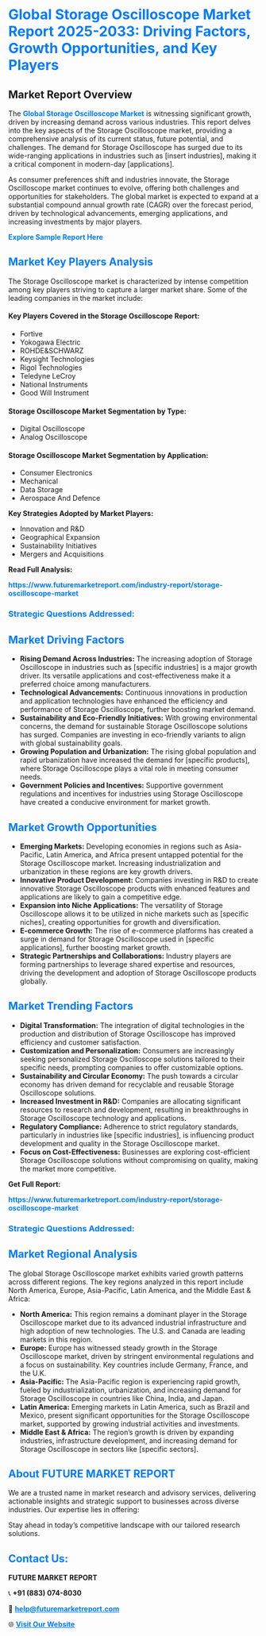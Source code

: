 <h1 style="color: #007BFF;">Global Storage Oscilloscope Market Report 2025-2033: Driving Factors, Growth Opportunities, and Key Players</h1>

<section id="overview">
<h2>Market Report Overview</h2>
<p>The <a href="https://www.futuremarketreport.com/industry-report/storage-oscilloscope-market" style="color: #007BFF; text-decoration: none;"><strong>Global Storage Oscilloscope Market</strong></a> is witnessing significant growth, driven by increasing demand across various industries. This report delves into the key aspects of the Storage Oscilloscope market, providing a comprehensive analysis of its current status, future potential, and challenges. The demand for Storage Oscilloscope has surged due to its wide-ranging applications in industries such as [insert industries], making it a critical component in modern-day [applications].</p>
<p>As consumer preferences shift and industries innovate, the Storage Oscilloscope market continues to evolve, offering both challenges and opportunities for stakeholders. The global market is expected to expand at a substantial compound annual growth rate (CAGR) over the forecast period, driven by technological advancements, emerging applications, and increasing investments by major players.</p>
</section>

<section id="overview">
<p><a href="https://www.futuremarketreport.com/request-sample/reportId=75781" style="color: #007BFF; text-decoration: none;"><strong>Explore Sample Report Here</strong></a></p>
</section>

<section id="key-players">
<h2 style="color: #007BFF;">Market Key Players Analysis</h2>
<p>The Storage Oscilloscope market is characterized by intense competition among key players striving to capture a larger market share. Some of the leading companies in the market include:</p>
<h4>Key Players Covered in the Storage Oscilloscope Report:</h4>
<ul><li>Fortive</li><li>Yokogawa Electric</li><li>ROHDE&amp;SCHWARZ</li><li>Keysight Technologies</li><li>Rigol Technologies</li><li>Teledyne LeCroy</li><li>National Instruments</li><li>Good Will Instrument</li></ul>
<h4>Storage Oscilloscope Market Segmentation by Type:</h4>
<ul><li>Digital Oscilloscope</li><li>Analog Oscilloscope</li></ul>

<h4>Storage Oscilloscope Market Segmentation by Application:</h4>
<ul><li>Consumer Electronics</li><li>Mechanical</li><li>Data Storage</li><li>Aerospace And Defence</li></ul>
<p><strong>Key Strategies Adopted by Market Players:</strong></p>
<ul>
<li>Innovation and R&D</li>
<li>Geographical Expansion</li>
<li>Sustainability Initiatives</li>
<li>Mergers and Acquisitions</li>
</ul>
</section>

<section>
<p><strong>Read Full Analysis: </strong></p><a href="https://www.futuremarketreport.com/industry-report/storage-oscilloscope-market" style="color: #007BFF; text-decoration: none;"><strong>https://www.futuremarketreport.com/industry-report/storage-oscilloscope-market</strong></a>
<h3 style="color: #007BFF;">Strategic Questions Addressed:</h3>
</section>

<section id="driving-factors">
<h2 style="color: #007BFF;">Market Driving Factors</h2>
<ul>
<li><strong>Rising Demand Across Industries:</strong> The increasing adoption of Storage Oscilloscope in industries such as [specific industries] is a major growth driver. Its versatile applications and cost-effectiveness make it a preferred choice among manufacturers.</li>
<li><strong>Technological Advancements:</strong> Continuous innovations in production and application technologies have enhanced the efficiency and performance of Storage Oscilloscope, further boosting market demand.</li>
<li><strong>Sustainability and Eco-Friendly Initiatives:</strong> With growing environmental concerns, the demand for sustainable Storage Oscilloscope solutions has surged. Companies are investing in eco-friendly variants to align with global sustainability goals.</li>
<li><strong>Growing Population and Urbanization:</strong> The rising global population and rapid urbanization have increased the demand for [specific products], where Storage Oscilloscope plays a vital role in meeting consumer needs.</li>
<li><strong>Government Policies and Incentives:</strong> Supportive government regulations and incentives for industries using Storage Oscilloscope have created a conducive environment for market growth.</li>
</ul>
</section>

<section id="growth-opportunities">
<h2 style="color: #007BFF;">Market Growth Opportunities</h2>
<ul>
<li><strong>Emerging Markets:</strong> Developing economies in regions such as Asia-Pacific, Latin America, and Africa present untapped potential for the Storage Oscilloscope market. Increasing industrialization and urbanization in these regions are key growth drivers.</li>
<li><strong>Innovative Product Development:</strong> Companies investing in R&D to create innovative Storage Oscilloscope products with enhanced features and applications are likely to gain a competitive edge.</li>
<li><strong>Expansion into Niche Applications:</strong> The versatility of Storage Oscilloscope allows it to be utilized in niche markets such as [specific niches], creating opportunities for growth and diversification.</li>
<li><strong>E-commerce Growth:</strong> The rise of e-commerce platforms has created a surge in demand for Storage Oscilloscope used in [specific applications], further boosting market growth.</li>
<li><strong>Strategic Partnerships and Collaborations:</strong> Industry players are forming partnerships to leverage shared expertise and resources, driving the development and adoption of Storage Oscilloscope products globally.</li>
</ul>
</section>

<section id="trending-factors">
<h2 style="color: #007BFF;">Market Trending Factors</h2>
<ul>
<li><strong>Digital Transformation:</strong> The integration of digital technologies in the production and distribution of Storage Oscilloscope has improved efficiency and customer satisfaction.</li>
<li><strong>Customization and Personalization:</strong> Consumers are increasingly seeking personalized Storage Oscilloscope solutions tailored to their specific needs, prompting companies to offer customizable options.</li>
<li><strong>Sustainability and Circular Economy:</strong> The push towards a circular economy has driven demand for recyclable and reusable Storage Oscilloscope solutions.</li>
<li><strong>Increased Investment in R&D:</strong> Companies are allocating significant resources to research and development, resulting in breakthroughs in Storage Oscilloscope technology and applications.</li>
<li><strong>Regulatory Compliance:</strong> Adherence to strict regulatory standards, particularly in industries like [specific industries], is influencing product development and quality in the Storage Oscilloscope market.</li>
<li><strong>Focus on Cost-Effectiveness:</strong> Businesses are exploring cost-efficient Storage Oscilloscope solutions without compromising on quality, making the market more competitive.</li>
</ul>
</section>

<section>
<p><strong>Get Full Report: </strong></p><a href="https://www.futuremarketreport.com/industry-report/storage-oscilloscope-market" style="color: #007BFF; text-decoration: none;"><strong>https://www.futuremarketreport.com/industry-report/storage-oscilloscope-market</strong></a>
<h3 style="color: #007BFF;">Strategic Questions Addressed:</h3>
</section>


<section id="regional-analysis">
<h2 style="color: #007BFF;">Market Regional Analysis</h2>
<p>The global Storage Oscilloscope market exhibits varied growth patterns across different regions. The key regions analyzed in this report include North America, Europe, Asia-Pacific, Latin America, and the Middle East & Africa:</p>
<ul>
<li><strong>North America:</strong> This region remains a dominant player in the Storage Oscilloscope market due to its advanced industrial infrastructure and high adoption of new technologies. The U.S. and Canada are leading markets in this region.</li>
<li><strong>Europe:</strong> Europe has witnessed steady growth in the Storage Oscilloscope market, driven by stringent environmental regulations and a focus on sustainability. Key countries include Germany, France, and the U.K.</li>
<li><strong>Asia-Pacific:</strong> The Asia-Pacific region is experiencing rapid growth, fueled by industrialization, urbanization, and increasing demand for Storage Oscilloscope in countries like China, India, and Japan.</li>
<li><strong>Latin America:</strong> Emerging markets in Latin America, such as Brazil and Mexico, present significant opportunities for the Storage Oscilloscope market, supported by growing industrial activities and investments.</li>
<li><strong>Middle East & Africa:</strong> The region’s growth is driven by expanding industries, infrastructure development, and increasing demand for Storage Oscilloscope in sectors like [specific sectors].</li>
</ul>
</section>

<footer>
<h2 style="color: #007BFF;">About FUTURE MARKET REPORT</h2>
<p>We are a trusted name in market research and advisory services, delivering actionable insights and strategic support to businesses across diverse industries. Our expertise lies in offering:</p>

<p>Stay ahead in today’s competitive landscape with our tailored research solutions.</p>

<h2 style="color: #007BFF;">Contact Us:</h2>
<p><strong>FUTURE MARKET REPORT</strong></p>
<p>📞 <strong>+91 (883) 074-8030</strong></p>
<p>📧 <strong><a href="mailto:help@futuremarketreport.com" style="color: #007BFF;">help@futuremarketreport.com</a></strong></p>
<p>🌐 <strong><a href="https://www.futuremarketreport.com/" style="color: #007BFF;">Visit Our Website</a></strong></p>
</footer>